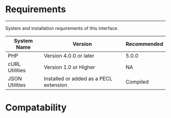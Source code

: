 # Requirements  

***  

System and installation requirements of this interface.  

| System Name | Version | Recommended |
| ---- | -------------- | ----------- |
| PHP | Version 4.0.0 or later | 5.0.0 |
| cURL Utilities | Version 1.0 or Higher | NA |
| JSON Utilities | Installed or added as a PECL extension | Compiled | 

# Compatability 